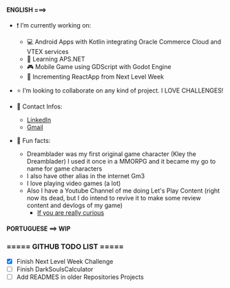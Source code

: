 #### ENGLISH ===>

- :exclamation: I’m currently working on:
  - :computer: Android Apps with Kotlin integrating Oracle Commerce Cloud and VTEX services  
  - :thought_balloon: Learning APS.NET  
  - :video_game: Mobile Game using GDScript with Godot Engine
  - :pencil: Incrementing ReactApp from Next Level Week
  
  
- :star: I’m looking to collaborate on any kind of project. I LOVE CHALLENGES!


- :e-mail: Contact Infos:
  - [LinkedIn](https://www.linkedin.com/in/carlos-gabriel-luz-monnazzi-340201156)
  - [Gmail](mailto:carlosgabrielmaster@gmail.com)

- :gem: Fun facts: 
  - Dreamblader was my first original game character (Kley the Dreamblader) I used it once in a MMORPG and it became my go to name for game characters
  - I also have other alias in the internet Gm3
  - I love playing video games (a lot)
  - Also I have a Youtube Channel of me doing Let's Play Content (right now its dead, but I do intend to revive it to make some review content and devlogs of my game)
    - [If you are really curious](https://www.youtube.com/c/ByGm3)

#### PORTUGUESE ==> WIP

### ===== GITHUB TODO LIST =====

- [x] Finish Next Level Week Challenge
- [ ] Finish DarkSoulsCalculator
- [ ] Add READMES in older Repositories Projects
